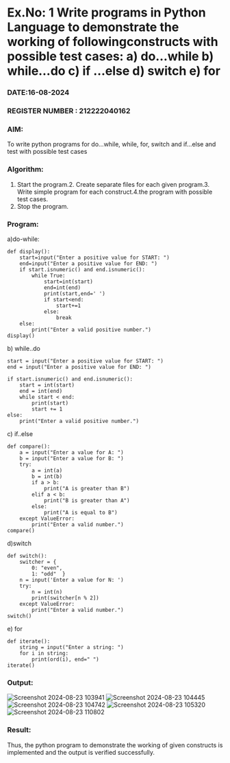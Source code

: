 # Ex.No: 1 Write programs in Python Language to demonstrate the working of followingconstructs with possible test cases: a) do…while b) while…do c) if …else d) switch e) for 
### DATE:16-08-2024                                                                        
### REGISTER NUMBER : 212222040162
### AIM:  
To write python programs for do…while, while, for, switch and if…else and test with possible test cases
### Algorithm:
1. Start the program.2. Create separate files for each given program.3. Write simple program for each construct.4.the program with possible test cases.
5. Stop the program.
### Program:
a)do-while:
```
def display(): 
    start=input("Enter a positive value for START: ") 
    end=input("Enter a positive value for END: ") 
    if start.isnumeric() and end.isnumeric(): 
        while True: 
            start=int(start) 
            end=int(end) 
            print(start,end=' ') 
            if start<end: 
                start+=1 
            else: 
                break 
    else: 
        print("Enter a valid positive number.")
display()
```
b) while..do
```
start = input("Enter a positive value for START: ") 
end = input("Enter a positive value for END: ") 

if start.isnumeric() and end.isnumeric(): 
    start = int(start) 
    end = int(end) 
    while start < end: 
        print(start) 
        start += 1 
else: 
    print("Enter a valid positive number.")

```
c) if..else
```
def compare(): 
    a = input("Enter a value for A: ") 
    b = input("Enter a value for B: ") 
    try: 
        a = int(a) 
        b = int(b) 
        if a > b: 
            print("A is greater than B") 
        elif a < b: 
            print("B is greater than A") 
        else: 
            print("A is equal to B") 
    except ValueError: 
        print("Enter a valid number.")
compare()
```
d)switch
```
def switch(): 
    switcher = { 
        0: "even", 
        1: "odd"  } 
    n = input('Enter a value for N: ') 
    try: 
        n = int(n) 
        print(switcher[n % 2]) 
    except ValueError: 
        print("Enter a valid number.")
switch()
```
e) for
```
def iterate(): 
    string = input("Enter a string: ") 
    for i in string: 
        print(ord(i), end=" ") 
iterate()
```
### Output:
![Screenshot 2024-08-23 103941](https://github.com/user-attachments/assets/fa3ce77d-c914-4ceb-9ef3-0a319e5568f9)
![Screenshot 2024-08-23 104445](https://github.com/user-attachments/assets/34a0fb5d-3bc7-4c09-bd63-e4b1867f019e)
![Screenshot 2024-08-23 104742](https://github.com/user-attachments/assets/4a45534e-9ac0-485c-84a5-3f5c8135bc74)
![Screenshot 2024-08-23 105320](https://github.com/user-attachments/assets/6a494a2e-a1b1-40ae-910b-0cf00c8eab24)
![Screenshot 2024-08-23 110802](https://github.com/user-attachments/assets/be8658b9-070d-4b0b-8b4a-ea723106830b)
### Result:
Thus, the python program to demonstrate the working of given constructs is implemented and the output is verified successfully.
